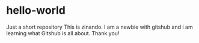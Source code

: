 # hello-world
Just a short repository
This is zinando. I am a newbie with gitshub and i am learning what Gitshub is all about. Thank you!
